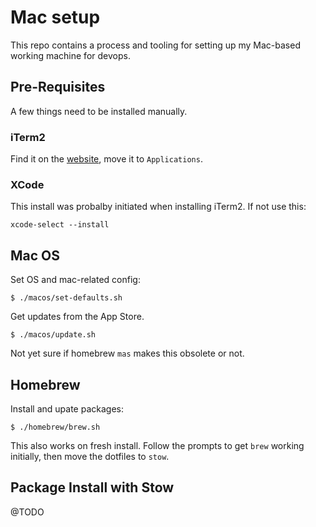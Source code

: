 # Mac setup

This repo contains a process and tooling for setting up my Mac-based working machine for devops.

## Pre-Requisites

A few things need to be installed manually.

### iTerm2

Find it on the [website](https://iterm2.com/), move it to `Applications`.

### XCode

This install was probalby initiated when installing iTerm2. If not use this:

    xcode-select --install

## Mac OS

Set OS and mac-related config:

    $ ./macos/set-defaults.sh

Get updates from the App Store.

    $ ./macos/update.sh

Not yet sure if homebrew `mas` makes this obsolete or not.

## Homebrew

Install and upate packages:

    $ ./homebrew/brew.sh

This also works on fresh install. Follow the prompts to get `brew` working initially, then move the dotfiles to `stow`.

## Package Install with Stow

@TODO